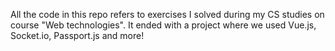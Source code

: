 All the code in this repo refers to exercises I solved during my CS studies on course "Web technologies". It ended with a project where we used Vue.js, Socket.io, Passport.js and more!
